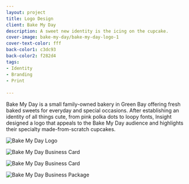 ```yaml
---
layout: project
title: Logo Design
client: Bake My Day
description: A sweet new identity is the icing on the cupcake.
cover-image: bake-my-day/bake-my-day-logo-1
cover-text-color: fff
back-color1: c3dc93
back-color2: f282d4
tags:
- Identity
- Branding
- Print

---
```


Bake My Day is a small family-owned bakery in Green Bay offering fresh baked sweets for everyday and special occasions. After establishing an identity of all things cute, from pink polka dots to loopy fonts, Insight designed a logo that appeals to the Bake My Day audience and highlights their specialty made-from-scratch cupcakes.


<div class="images">

<img class="one-third first fit" data-aos="fade-up" data-featherlight="/img/projects/bake-my-day/bake-my-day-logo.jpg" src="/img/projects/bake-my-day/bake-my-day-logo.jpg"
alt="Bake My Day Logo"
srcset="
/img/projects/bake-my-day/bake-my-day-logo-2400.jpg 2400w,
/img/projects/bake-my-day/bake-my-day-logo-1800.jpg 1800w,
/img/projects/bake-my-day/bake-my-day-logo-1200.jpg 1200w,
/img/projects/bake-my-day/bake-my-day-logo-900.jpg 900w,
/img/projects/bake-my-day/bake-my-day-logo-600.jpg 600w,
/img/projects/bake-my-day/bake-my-day-logo-400.jpg 400w" />

<img class="two-thirds last fit" data-aos="fade-up" data-aos-delay="200" data-featherlight="/img/projects/bake-my-day/bake-my-day-logo-1.jpg" src="/img/projects/bake-my-day/bake-my-day-logo-1.jpg"
alt="Bake My Day Business Card"
srcset="
/img/projects/bake-my-day/bake-my-day-logo-1-2400.jpg 2400w,
/img/projects/bake-my-day/bake-my-day-logo-1-1800.jpg 1800w,
/img/projects/bake-my-day/bake-my-day-logo-1-1200.jpg 1200w,
/img/projects/bake-my-day/bake-my-day-logo-1-900.jpg 900w,
/img/projects/bake-my-day/bake-my-day-logo-1-600.jpg 600w,
/img/projects/bake-my-day/bake-my-day-logo-1-400.jpg 400w" />

<img class="two-thirds first fit" data-aos="fade-up" data-featherlight="/img/projects/bake-my-day/bake-my-day-logo-2.jpg" src="/img/projects/bake-my-day/bake-my-day-logo-2.jpg"
alt="Bake My Day Business Card"
srcset="
/img/projects/bake-my-day/bake-my-day-logo-2-2400.jpg 2400w,
/img/projects/bake-my-day/bake-my-day-logo-2-1800.jpg 1800w,
/img/projects/bake-my-day/bake-my-day-logo-2-1200.jpg 1200w,
/img/projects/bake-my-day/bake-my-day-logo-2-900.jpg 900w,
/img/projects/bake-my-day/bake-my-day-logo-2-600.jpg 600w,
/img/projects/bake-my-day/bake-my-day-logo-2-400.jpg 400w" />

<img class="one-third last fit" data-aos="fade-up" data-aos-delay="200" data-featherlight="/img/projects/bake-my-day/bake-my-day-logo-3.jpg" src="/img/projects/bake-my-day/bake-my-day-logo-3.jpg"
alt="Bake My Day Business Package"
srcset="
/img/projects/bake-my-day/bake-my-day-logo-3-2400.jpg 2400w,
/img/projects/bake-my-day/bake-my-day-logo-3-1800.jpg 1800w,
/img/projects/bake-my-day/bake-my-day-logo-3-1200.jpg 1200w,
/img/projects/bake-my-day/bake-my-day-logo-3-900.jpg 900w,
/img/projects/bake-my-day/bake-my-day-logo-3-600.jpg 600w,
/img/projects/bake-my-day/bake-my-day-logo-3-400.jpg 400w" />

</div>
